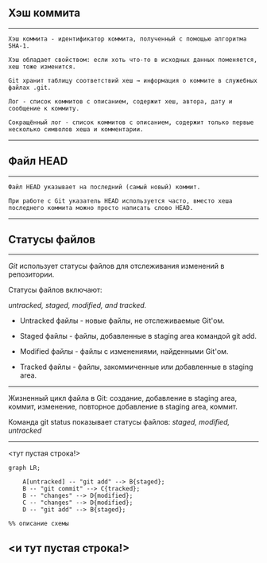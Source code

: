     

## Хэш коммита
---
    Хэш коммита - идентификатор коммита, полученный с помощью алгоритма SHA-1.  

    Хэш обладает свойством: если хоть что-то в исходных данных поменяется, хеш тоже изменится.  

    Git хранит таблицу соответствий хеш → информация о коммите в служебных файлах .git.  

    Лог - список коммитов с описанием, содержит хеш, автора, дату и сообщение к коммиту.  

    Сокращённый лог - список коммитов с описанием, содержит только первые несколько символов хеша и комментарии.  
---
## Файл HEAD
---
    Файл HEAD указывает на последний (самый новый) коммит.  

    При работе с Git указатель HEAD используется часто, вместо хеша последнего коммита можно просто написать слово HEAD.  
--- 

## Статусы файлов
---  

  *Git* использует статусы файлов для отслеживания изменений в репозитории.  
    
Статусы файлов включают:   

_untracked,  staged, modified, and tracked._  
    
* Untracked файлы - новые файлы, не отслеживаемые Git'ом.  
    
* Staged файлы - файлы, добавленные в staging area командой git add.  
    
* Modified файлы - файлы с изменениями, найденными Git'ом.  
    
* Tracked файлы - файлы, закоммиченные или добавленные в staging area.  
--- 
    
Жизненный цикл файла в Git: создание, добавление в staging area, коммит, изменение, повторное добавление в staging area, коммит.  

Команда git status показывает статусы файлов: _staged, modified, untracked_

---
<тут пустая строка!>

```mermaid
graph LR;

 	A[untracked] -- "git add" --> B{staged};
	B -- "git commit" --> C{tracked};
	B -- "changes" --> D{modified};
	C -- "changes" --> D{modified};
	D -- "git add" --> B{staged};

%% описание схемы
```

<и тут пустая строка!> 
---


























